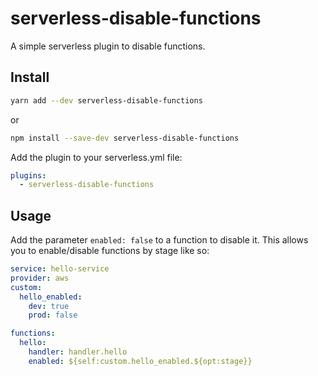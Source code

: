# serverless-disable-functions

A simple serverless plugin to disable functions.

## Install

```sh
yarn add --dev serverless-disable-functions
```

or

```sh
npm install --save-dev serverless-disable-functions
```

Add the plugin to your serverless.yml file:

```yaml
plugins:
  - serverless-disable-functions
```

## Usage

Add the parameter `enabled: false` to a function to disable it.
This allows you to enable/disable functions by stage like so:

```yaml
service: hello-service
provider: aws
custom:
  hello_enabled:
    dev: true
    prod: false

functions:
  hello:
    handler: handler.hello
    enabled: ${self:custom.hello_enabled.${opt:stage}}
```
